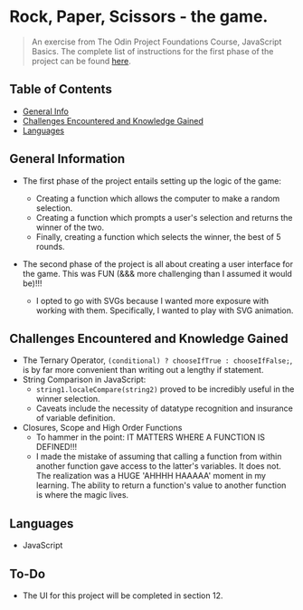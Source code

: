 # Rock, Paper, Scissors - the game.
> An exercise from The Odin Project Foundations Course, JavaScript Basics.
> The complete list of instructions for the first phase of the project can be found [here](https://github.com/gitpoint/git-point/edit/master/README.md).
<!-- > Live demo [_here_](https://www.example.com). If you have the project hosted somewhere, include the link here. -->

## Table of Contents
* [General Info](#general-information)
* [Challenges Encountered and Knowledge Gained](#challenges-encountered-and-knowledge-gained)
* [Languages](#languages)

## General Information
- The first phase of the project entails setting up the logic of the game:
    * Creating a function which allows the computer to make a random selection.
    * Creating a function which prompts a user's selection and returns the winner of the two.
    * Finally, creating a function which selects the winner, the best of 5 rounds.

- The second phase of the project is all about creating a user interface for the game. This was FUN (&&& more challenging than I assumed it would be)!!!
    * I opted to go with SVGs because I wanted more exposure with working with them. Specifically, I wanted to play with SVG animation.

## Challenges Encountered and Knowledge Gained
* The Ternary Operator,
    `(conditional) ? chooseIfTrue : chooseIfFalse;`,
    is by far more convenient than writing out a lengthy if statement.
* String Comparison in JavaScript:
    - `string1.localeCompare(string2)` proved to be incredibly useful in the winner selection.
    - Caveats include the necessity of datatype recognition and insurance of variable definition.
* Closures, Scope and High Order Functions
    - To hammer in the point: IT MATTERS WHERE A FUNCTION IS DEFINED!!!
    - I made the mistake of assuming that calling a function from within another function gave access to the latter's variables. It does not. The realization was a HUGE 'AHHHH HAAAAA' moment in my learning. The ability to return a function's value to another function is where the magic lives.

## Languages
- JavaScript

## To-Do
- The UI for this project will be completed in section 12.
